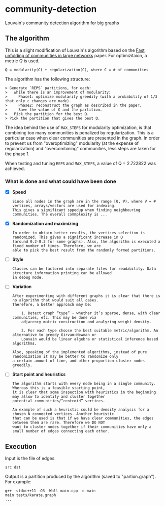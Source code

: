 # community-detection
Louvain's community detection algorithm for big graphs

## The algorithm

This is a slight modification of Louvain's algorithm based on the [Fast unfolding of communities in large networks](https://arxiv.org/abs/0803.0476) paper.
For optimizitaion, a metric Q is used.
```
Q = modularity(C) + regularization(C), where C = # of communities
```
The algorithm has the following structure:
```
> Generate `REPS` partitions, for each:
>   while there is an improvement of modularity:
>     Phase1: optimize modularity greedily (with a probability of 1/3 that only c changes are made).
>     Phase2: reconstruct the graph as described in the paper.
>     Save the value of Q and the partition.
>   Pick the partition for the best Q.
> Pick the partition that gives the best Q.
```
The idea behind the use of `MAX_STEPS` for modularity optimization, is that combining  too many communities
is penalized by regularization. This is a particular case when clear communities are presented in the graph.
In order to prevent us from "overoptimizing" modularity (at the expense of regularization) and "overcombining" communities,
less steps are taken for the phase 1.

When testing and tuning `REPS` and `MAX_STEPS`, a value of Q = 2.722822 was achieved.

### What is done and what could have been done
- [x] **Speed**
      
      Since all nodes in the graph are in the range [0, V), where V = # vertices, arrays/vectors are used for indexing.
      This gives a significant sppedup when finding neighbouring communities. The overall commplexity is ...

- [x] **Randomization and maximizing**
      
      In order to obtain better results, the vertices selection is randomized. This gives a significant increase in Q
      (around 0.2-0.3 for some graphs). Also, the algorithm is executed a fixed number of times. Therefore, we are
      able to pick the best result from the randomly formed partitions.

- [ ] **Style**
  
      Classes can be factored into separate files for readability. Data structure information printing can be allowed
      in debug mode.

- [ ] **Variation**

      After experimenting with different graphs it is clear that there is no algorithm that would suit all cases.
      Therefore, a better approach may be:
      
          1. Detect graph “type” - whether it’s sparse, dense, with clear communities, etc. This may be done via
          adjacency matrix construction and analyzing weight density.
          
          2. For each type choose the best suitable metric/algorithm. An alternative to greedy Girvan–Newman or
          Louvain would be linear algebra or statistical inference based algorithms.
      
      Also, speaking of the implemented algorithms, instead of pure randomization it may be better to randomize only
      a certain amount of time, and other proportion cluster nodes greedily.
      
- [ ] **Start point and heuristics**

      The algorithm starts with every node being in a single community. Whereas this is a feasible starting point,
      it is clear that some inspection with heuristics in the beginning may allow to identify and cluster together
      potential communities/“centroid” vertices.

      An example of such a heuristic could be density analysis for a chosen N connected vertices. Another heuristic
      that can be used is that if we have clear communities, the edges between them are rare. Therefore we DO NOT
      want to cluster nodes together if their communities have only a small number of edges connecting each other.

## Execution
Input is the file of edges:
```
src dst
```
Output is a partition produced by the algorithm (saved to "partion.graph").
For example:
```
g++ -std=c++11 -O3 -Wall main.cpp -o main
main tests/karate.graph
...
```

